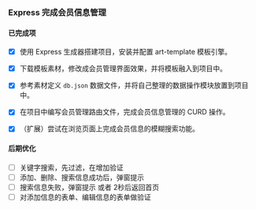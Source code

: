 ###  Express 完成会员信息管理 

#### 已完成项

- [x] 使用 Express 生成器搭建项目，安装并配置 art-template 模板引擎。 
- [x] 下载模板素材，修改成会员管理界面效果，并将模板融入到项目中。 
- [x] 参考素材定义 `db.json` 数据文件，并将自己整理的数据操作模块放置到项目中。
- [x] 在项目中编写会员管理路由文件，完成会员信息管理的 CURD 操作。 
- [x] （扩展）尝试在浏览页面上完成会员信息的模糊搜索功能。



#### 后期优化

- [ ] 关键字搜索，先过滤，在增加验证
- [ ] 添加、删除、搜索信息成功后，弹窗提示
- [ ] 搜索信息失败，弹窗提示 或者 2秒后返回首页
- [ ] 对添加信息的表单、编辑信息的表单做验证